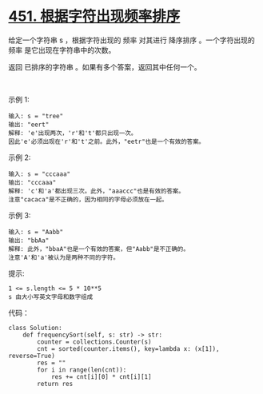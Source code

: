 # [451. 根据字符出现频率排序](https://leetcode.cn/problems/sort-characters-by-frequency/)

给定一个字符串 s ，根据字符出现的 频率 对其进行 降序排序 。一个字符出现的 频率 是它出现在字符串中的次数。

返回 已排序的字符串 。如果有多个答案，返回其中任何一个。

 

示例 1:
```
输入: s = "tree"
输出: "eert"
解释: 'e'出现两次，'r'和't'都只出现一次。
因此'e'必须出现在'r'和't'之前。此外，"eetr"也是一个有效的答案。
```
示例 2:
```
输入: s = "cccaaa"
输出: "cccaaa"
解释: 'c'和'a'都出现三次。此外，"aaaccc"也是有效的答案。
注意"cacaca"是不正确的，因为相同的字母必须放在一起。
```
示例 3:
```
输入: s = "Aabb"
输出: "bbAa"
解释: 此外，"bbaA"也是一个有效的答案，但"Aabb"是不正确的。
注意'A'和'a'被认为是两种不同的字符。
```

提示:
```
1 <= s.length <= 5 * 10**5
s 由大小写英文字母和数字组成
```

代码：
```python3
class Solution:
    def frequencySort(self, s: str) -> str:
        counter = collections.Counter(s)
        cnt = sorted(counter.items(), key=lambda x: (x[1]), reverse=True)
        res = ""
        for i in range(len(cnt)):
            res += cnt[i][0] * cnt[i][1]
        return res
```